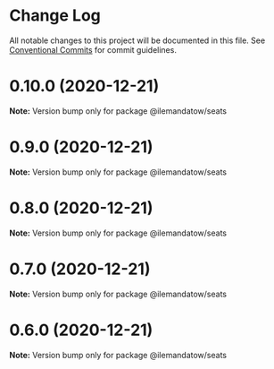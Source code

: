 # Change Log

All notable changes to this project will be documented in this file.
See [Conventional Commits](https://conventionalcommits.org) for commit guidelines.

# 0.10.0 (2020-12-21)

**Note:** Version bump only for package @ilemandatow/seats





# 0.9.0 (2020-12-21)

**Note:** Version bump only for package @ilemandatow/seats





# 0.8.0 (2020-12-21)

**Note:** Version bump only for package @ilemandatow/seats





# 0.7.0 (2020-12-21)

**Note:** Version bump only for package @ilemandatow/seats





# 0.6.0 (2020-12-21)

**Note:** Version bump only for package @ilemandatow/seats
